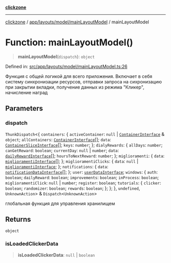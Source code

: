 [**clickzone**](../../../../../README.md)

***

[clickzone](../../../../../README.md) / [app/layouts/model/mainLayoutModel](../README.md) / mainLayoutModel

# Function: mainLayoutModel()

> **mainLayoutModel**(`dispatch`): `object`

Defined in: [src/app/layouts/model/mainLayoutModel.ts:26](https://github.com/MaximBri/ClickZone/blob/20f3f0d061a7c50a96ed5bba64acbc325a456072/client/src/app/layouts/model/mainLayoutModel.ts#L26)

Функция с общей логикой для всего приложения. Включает в себя систему синхронизации ресурсов, отправки запроса на сихронизацию при закрытии вкладки, получение данных из режима "Кликер", начисление наград

## Parameters

### dispatch

`ThunkDispatch`\<\{ `containers`: \{ `activeContainer`: `null` \| [`ContainerInterface`](../../../../../shared/types/interfaces/ContainerInterface.md) & `object`; `allContainers`: [`ContainerInterface`](../../../../../shared/types/interfaces/ContainerInterface.md)[]; `data`: [`ContainerSliceInterface`](../../../../../shared/types/interfaces/ContainerSliceInterface.md)[]; `keys`: `number`; \}; `dialyRewards`: \{ `allDays`: `number`; `canGetReward`: `boolean`; `currentDay`: `null` \| `number`; `data`: [`dailyRewardInterface`](../../../../../entities/user/daily-rewards/model/dailyRewardsSlice/interfaces/dailyRewardInterface.md)[]; `hoursToNextReward`: `number`; \}; `miglioramenti`: \{ `data`: [`miglioramentiInterface`](../../../../../widgets/clicker-shop/model/miglioramentiSlice/interfaces/miglioramentiInterface.md)[]; \}; `miglioramentiClicks`: \{ `data`: `null` \| [`miglioramentiInterface`](../../../../../widgets/clicker-shop/model/miglioramentiSlice/interfaces/miglioramentiInterface.md); \}; `notifications`: \{ `data`: [`notificationDataInterface`](../../../../../shared/types/interfaces/notificationDataInterface.md)[]; \}; `user`: [`userDataInterface`](../../../../../shared/types/interfaces/userDataInterface.md); `windows`: \{ `auth`: `boolean`; `dailyReward`: `boolean`; `improvements`: `boolean`; `inProcess`: `boolean`; `miglioramentiClick`: `null` \| `number`; `register`: `boolean`; `tutorials`: \{ `clicker`: `boolean`; `randomizer`: `boolean`; `rewards`: `boolean`; \}; \}; \}, `undefined`, `UnknownAction`\> & `Dispatch`\<`UnknownAction`\>

глобальная функция для управления хранилищем

## Returns

`object`

### isLoadedClickerData

> **isLoadedClickerData**: `null` \| `boolean`
